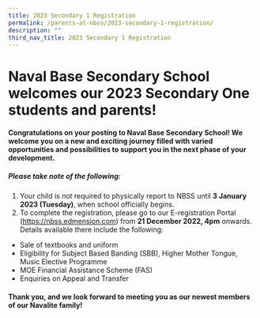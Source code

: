 ```yaml
---
title: 2023 Secondary 1 Registration
permalink: /parents-at-nbss/2023-secondary-1-registration/
description: ""
third_nav_title: 2023 Secondary 1 Registration
---
```

# Naval Base Secondary School welcomes our 2023 Secondary One students and parents!

#### Congratulations on your posting to Naval Base Secondary School! We welcome you on a new and exciting journey filled with varied opportunities and possibilities to support you in the next phase of your development.

##### Please take note of the following:
1. Your child is not required to physically report to NBSS until **3 January 2023 (Tuesday)**, when school officially begins. 
2. To complete the registration, please go to our E-registration Portal (https://nbss.edmension.com) from **21 December 2022, 4pm** onwards. Details available there include the following:
* Sale of textbooks and uniform
* Eligibility for Subject Based Banding (SBB), Higher Mother Tongue, Music Elective Programme
* MOE Financial Assistance Scheme (FAS)
* Enquiries on Appeal and Transfer

#### Thank you, and we look forward to meeting you as our newest members of our Navalite family!